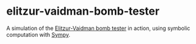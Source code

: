 # elitzur-vaidman-bomb-tester

A simulation of the [Elitzur-Vaidman bomb tester](https://en.wikipedia.org/wiki/Elitzur%E2%80%93Vaidman_bomb_tester) in action, using symbolic computation with [Sympy](https://www.sympy.org/).
